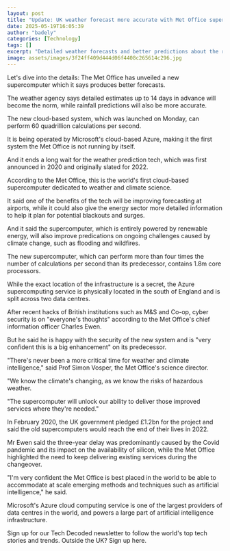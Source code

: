 ```yaml
---
layout: post
title: "Update: UK weather forecast more accurate with Met Office supercomputer"
date: 2025-05-19T16:05:39
author: "badely"
categories: [Technology]
tags: []
excerpt: "Detailed weather forecasts and better predictions about the rain will soon be enjoyed in the UK."
image: assets/images/3f24ff409d444d06f4408c265614c296.jpg
---
```


Let's dive into the details: The Met Office has unveiled a new supercomputer which it says produces better forecasts.

The weather agency says detailed estimates up to 14 days in advance will become the norm, while rainfall predictions will also be more accurate.

The new cloud-based system, which was launched on Monday, can perform 60 quadrillion calculations per second.

It is being operated by Microsoft's cloud-based Azure, making it the first system the Met Office is not running by itself.

And it ends a long wait for the weather prediction tech, which was first announced in 2020 and originally slated for 2022.

According to the Met Office, this is the world's first cloud-based supercomputer dedicated to weather and climate science.

It said one of the benefits of the tech will be improving forecasting at airports, while it could also give the energy sector more detailed information to help it plan for potential blackouts and surges.

And it said the supercomputer, which is entirely powered by renewable energy, will also improve predications on ongoing challenges caused by climate change, such as flooding and wildfires.

The new supercomputer, which can perform more than four times the number of calculations per second than its predecessor, contains 1.8m core processors.

While the exact location of the infrastructure is a secret, the Azure supercomputing service is physically located in the south of England and is split across two data centres.

After recent hacks of British institutions such as M&S and Co-op, cyber security is on "everyone's thoughts" according to the Met Office's chief information officer Charles Ewen.

But he said he is happy with the security of the new system and is "very confident this is a big enhancement" on its predecessor.

"There's never been a more critical time for weather and climate intelligence," said Prof Simon Vosper, the Met Office's science director.

"We know the climate's changing, as we know the risks of hazardous weather.

"The supercomputer will unlock our ability to deliver those improved services where they're needed."

In February 2020, the UK government pledged £1.2bn for the project and said the old supercomputers would reach the end of their lives in 2022. 

Mr Ewen said the three-year delay was predominantly caused by the Covid pandemic and its impact on the availability of silicon, while the Met Office highlighted the need to keep delivering existing services during the changeover.

"I'm very confident the Met Office is best placed in the world to be able to accommodate at scale emerging methods and techniques such as artificial intelligence," he said.

Microsoft's Azure cloud computing service is one of the largest providers of data centres in the world, and powers a large part of artificial intelligence infrastructure.

Sign up for our Tech Decoded newsletter to follow the world's top tech stories and trends. Outside the UK? Sign up here.

